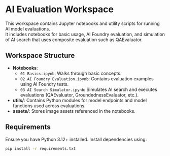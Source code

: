 # AI Evaluation Workspace

This workspace contains Jupyter notebooks and utility scripts for running AI model evaluations.  
It includes notebooks for basic usage, AI Foundry evaluation, and simulation of AI search that uses composite evaluation such as QAEvaluator.

## Workspace Structure

- **Notebooks**:  
  - `01 Basics.ipynb`: Walks through basic concepts.  
  - `02 AI Foundry Evaluation.ipynb`: Contains evaluation examples using AI Foundry tests.  
  - `03 AI Search Simulator.ipynb`: Simulates AI search and executes evaluations (QAEvaluator, GroundednessEvaluator, etc.).
- **utils/**: Contains Python modules for model endpoints and model functions used across evaluations.
- **assets/**: Stores image assets referenced in the notebooks.

## Requirements

Ensure you have Python 3.12+ installed. Install dependencies using:

```sh
pip install -r requirements.txt
